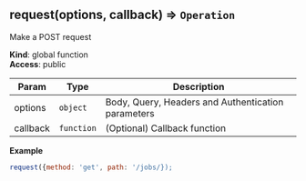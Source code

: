 <a name="request"></a>

## request(options, callback) ⇒ <code>Operation</code>
Make a POST request

**Kind**: global function  
**Access**: public  

| Param | Type | Description |
| --- | --- | --- |
| options | <code>object</code> | Body, Query, Headers and Authentication parameters |
| callback | <code>function</code> | (Optional) Callback function |

**Example**  
```js
request({method: 'get', path: '/jobs/});
```
